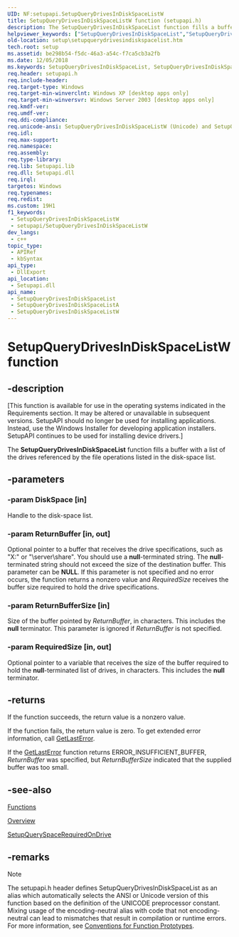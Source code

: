 ```yaml
---
UID: NF:setupapi.SetupQueryDrivesInDiskSpaceListW
title: SetupQueryDrivesInDiskSpaceListW function (setupapi.h)
description: The SetupQueryDrivesInDiskSpaceList function fills a buffer with a list of the drives referenced by the file operations listed in the disk-space list.
helpviewer_keywords: ["SetupQueryDrivesInDiskSpaceList","SetupQueryDrivesInDiskSpaceList function [Setup API]","SetupQueryDrivesInDiskSpaceListA","SetupQueryDrivesInDiskSpaceListW","_setupapi_setupquerydrivesindiskspacelist","setup.setupquerydrivesindiskspacelist","setupapi/SetupQueryDrivesInDiskSpaceList","setupapi/SetupQueryDrivesInDiskSpaceListA","setupapi/SetupQueryDrivesInDiskSpaceListW"]
old-location: setup\setupquerydrivesindiskspacelist.htm
tech.root: setup
ms.assetid: be298b54-f5dc-46a3-a54c-f7ca5cb3a2fb
ms.date: 12/05/2018
ms.keywords: SetupQueryDrivesInDiskSpaceList, SetupQueryDrivesInDiskSpaceList function [Setup API], SetupQueryDrivesInDiskSpaceListA, SetupQueryDrivesInDiskSpaceListW, _setupapi_setupquerydrivesindiskspacelist, setup.setupquerydrivesindiskspacelist, setupapi/SetupQueryDrivesInDiskSpaceList, setupapi/SetupQueryDrivesInDiskSpaceListA, setupapi/SetupQueryDrivesInDiskSpaceListW
req.header: setupapi.h
req.include-header: 
req.target-type: Windows
req.target-min-winverclnt: Windows XP [desktop apps only]
req.target-min-winversvr: Windows Server 2003 [desktop apps only]
req.kmdf-ver: 
req.umdf-ver: 
req.ddi-compliance: 
req.unicode-ansi: SetupQueryDrivesInDiskSpaceListW (Unicode) and SetupQueryDrivesInDiskSpaceListA (ANSI)
req.idl: 
req.max-support: 
req.namespace: 
req.assembly: 
req.type-library: 
req.lib: Setupapi.lib
req.dll: Setupapi.dll
req.irql: 
targetos: Windows
req.typenames: 
req.redist: 
ms.custom: 19H1
f1_keywords:
 - SetupQueryDrivesInDiskSpaceListW
 - setupapi/SetupQueryDrivesInDiskSpaceListW
dev_langs:
 - c++
topic_type:
 - APIRef
 - kbSyntax
api_type:
 - DllExport
api_location:
 - Setupapi.dll
api_name:
 - SetupQueryDrivesInDiskSpaceList
 - SetupQueryDrivesInDiskSpaceListA
 - SetupQueryDrivesInDiskSpaceListW
---
```


# SetupQueryDrivesInDiskSpaceListW function


## -description

<p class="CCE_Message">[This function is available for use in the operating systems indicated in the Requirements section. It may be altered or unavailable in subsequent versions.   SetupAPI should no longer be used for installing applications. Instead, use the Windows Installer for developing application installers. SetupAPI continues to be used for installing device drivers.]

The 
<b>SetupQueryDrivesInDiskSpaceList</b> function fills a buffer with a list of the drives referenced by the file operations listed in the disk-space list.

## -parameters

### -param DiskSpace [in]

Handle to the disk-space list.

### -param ReturnBuffer [in, out]

Optional pointer to a buffer that receives the drive specifications, such as "X:" or "\\server\share". You should use a <b>null</b>-terminated string. The <b>null</b>-terminated string should not exceed the size of the destination buffer. This parameter can be <b>NULL</b>.
If this parameter is not specified and no error occurs, the function returns a nonzero value and <i>RequiredSize</i> receives the buffer size required to hold the drive specifications.

### -param ReturnBufferSize [in]

Size of the buffer pointed by <i>ReturnBuffer</i>, in characters. This includes the <b>null</b> terminator. This parameter is ignored if <i>ReturnBuffer</i> is not specified.

### -param RequiredSize [in, out]

Optional pointer to a variable that receives the size of the buffer required to hold the <b>null</b>-terminated list of drives, in characters. This includes the <b>null</b> terminator.

## -returns

If the function succeeds, the return value is a nonzero value.

If the function fails, the return value is zero. To get extended error information, call 
<a href="https://docs.microsoft.com/windows/desktop/api/errhandlingapi/nf-errhandlingapi-getlasterror">GetLastError</a>.

If the 
<a href="https://docs.microsoft.com/windows/desktop/api/errhandlingapi/nf-errhandlingapi-getlasterror">GetLastError</a> function returns ERROR_INSUFFICIENT_BUFFER, <i>ReturnBuffer</i> was specified, but <i>ReturnBufferSize</i> indicated that the supplied buffer was too small.

## -see-also

<a href="https://docs.microsoft.com/windows/desktop/SetupApi/functions">Functions</a>



<a href="https://docs.microsoft.com/windows/desktop/SetupApi/overview">Overview</a>



<a href="https://docs.microsoft.com/windows/desktop/api/setupapi/nf-setupapi-setupqueryspacerequiredondrivea">SetupQuerySpaceRequiredOnDrive</a>

## -remarks

> [!NOTE]
> The setupapi.h header defines SetupQueryDrivesInDiskSpaceList as an alias which automatically selects the ANSI or Unicode version of this function based on the definition of the UNICODE preprocessor constant. Mixing usage of the encoding-neutral alias with code that not encoding-neutral can lead to mismatches that result in compilation or runtime errors. For more information, see [Conventions for Function Prototypes](/windows/win32/intl/conventions-for-function-prototypes).

